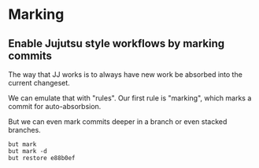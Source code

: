 # Marking

## Enable Jujutsu style workflows by marking commits

The way that JJ works is to always have new work be absorbed into the current changeset.

We can emulate that with "rules". Our first rule is "marking", which marks a commit for auto-absorbsion.

But we can even mark commits deeper in a branch or even stacked branches.

```commands
but mark
but mark -d
but restore e88b0ef
```

